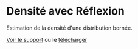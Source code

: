 # Densité avec Réflexion

Estimation de la densité d'une distribution bornée.

[Voir le support](https://EricMarcon.github.io/Densite-Reflexion/Densite-Reflexion.html) ou le [télécharger](https://EricMarcon.github.io/Densite-Reflexion/Densite-Reflexion.pdf)